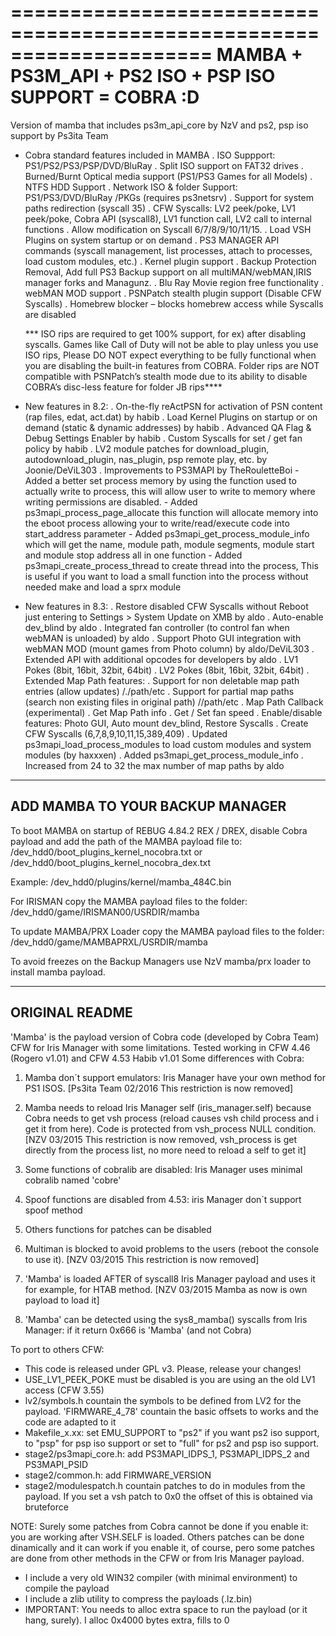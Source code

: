 =====================================================================
MAMBA + PS3M_API + PS2 ISO + PSP ISO SUPPORT = COBRA :D
=====================================================================

Version of mamba that includes ps3m_api_core by NzV and ps2, psp iso support by Ps3ita Team

- Cobra standard features included in MAMBA
	. ISO Suppport: PS1/PS2/PS3/PSP/DVD/BluRay
	. Split ISO support on FAT32 drives
	. Burned/Burnt Optical media support (PS1/PS3 Games for all Models)
	. NTFS HDD Support
	. Network ISO & folder Support: PS1/PS3/DVD/BluRay /PKGs (requires ps3netsrv)
	. Support for system paths redirection (syscall 35)
	. CFW Syscalls: LV2 peek/poke, LV1 peek/poke, Cobra API (syscall8), LV1 function call, LV2 call to internal functions
	. Allow modification on Syscall 6/7/8/9/10/11/15.
	. Load VSH Plugins on system startup or on demand
	. PS3 MANAGER API commands (syscall management, list processes, attach to processes, load custom modules, etc.)
	. Kernel plugin support
	. Backup Protection Removal, Add full PS3 Backup support on all multiMAN/webMAN,IRIS manager forks and Managunz.
	. Blu Ray Movie region free functionality
	. webMAN MOD support
	. PSNPatch stealth plugin support (Disable CFW Syscalls)
	. Homebrew blocker  – blocks homebrew access while Syscalls are disabled

	*** ISO rips are required to get 100% support, for ex) after disabling syscalls.
	    Games like Call of Duty will not be able to play unless you use ISO rips,
	    Please DO NOT expect everything to be fully functional when you are disabling the built-in features from COBRA.
	    Folder rips are NOT compatible with PSNPatch’s stealth mode due to its ability to disable COBRA’s disc-less feature for folder JB rips****

- New features in 8.2:
	. On-the-fly reActPSN for activation of PSN content (rap files, edat, act.dat) by habib
	. Load Kernel Plugins on startup or on demand (static & dynamic addresses) by habib
	. Advanced QA Flag & Debug Settings Enabler by habib
	. Custom Syscalls for set / get fan policy by habib
	. LV2 module patches for download_plugin, autodownload_plugin, nas_plugin, psp remote play, etc. by Joonie/DeViL303
	. Improvements to PS3MAPI by TheRouletteBoi
		- Added a better set process memory by using the function used to actually write to process, this will allow user to write to memory where writing permissions are disabled.
		- Added ps3mapi_process_page_allocate this function will allocate memory into the eboot process allowing your to write/read/execute code into start_address parameter
		- Added ps3mapi_get_process_module_info which will get the name, module path, module segments, module start and module stop address all in one function
		- Added ps3mapi_create_process_thread to create thread into the process, This is useful if you want to load a small function into the process without needed make and load a sprx module

- New features in 8.3:
	. Restore disabled CFW Syscalls without Reboot just entering to Settings > System Update on XMB by aldo
	. Auto-enable dev_blind by aldo
	. Integrated fan controller (to control fan when webMAN is unloaded) by aldo
	. Support Photo GUI integration with webMAN MOD (mount games from Photo column) by aldo/DeViL303
	. Extended API with additional opcodes for developers by aldo
		. LV1 Pokes (8bit, 16bit, 32bit, 64bit)
		. LV2 Pokes (8bit, 16bit, 32bit, 64bit)
		. Extended Map Path features:
			. Support for non deletable map path entries (allow updates) /./path/etc
			. Support for partial map paths (search non existing files in original path) //path/etc
			. Map Path Callback (experimental)
			. Get Map Path info
		. Get / Set fan speed
		. Enable/disable features: Photo GUI, Auto mount dev_blind, Restore Syscalls
		. Create CFW Syscalls (6,7,8,9,10,11,15,389,409)
		. Updated ps3mapi_load_process_modules to load custom modules and system modules (by haxxxen)
		. Added ps3mapi_get_process_module_info
	. Increased from 24 to 32 the max number of map paths by aldo

----------------------------------------------------------------------
ADD MAMBA TO YOUR BACKUP MANAGER
----------------------------------------------------------------------

To boot MAMBA on startup of REBUG 4.84.2 REX / DREX, disable Cobra payload and add the path of the MAMBA payload file to:
	/dev_hdd0/boot_plugins_kernel_nocobra.txt
or	/dev_hdd0/boot_plugins_kernel_nocobra_dex.txt

Example: /dev_hdd0/plugins/kernel/mamba_484C.bin

For IRISMAN copy the MAMBA payload files to the folder:
	/dev_hdd0/game/IRISMAN00/USRDIR/mamba

To update MAMBA/PRX Loader copy the MAMBA payload files to the folder:
	/dev_hdd0/game/MAMBAPRXL/USRDIR/mamba

To avoid freezes on the Backup Managers use NzV mamba/prx loader to install mamba payload.

----------------------------------------------------------------------
ORIGINAL README
----------------------------------------------------------------------

'Mamba' is the payload version of Cobra code (developed by Cobra Team) CFW for Iris Manager with some limitations.
Tested working in CFW 4.46 (Rogero v1.01) and CFW 4.53 Habib v1.01
Some differences with Cobra:

1) Mamba don´t support emulators: Iris Manager have your own method for PS1 ISOS. [Ps3ita Team 02/2016 This restriction is now removed]

2) Mamba needs to reload Iris Manager self (iris_manager.self) because Cobra needs to get vsh process (reload causes vsh child process and i get it from here). 
Code is protected from vsh_process NULL condition. [NZV 03/2015 This restriction is now removed, vsh_process is get directly from the process list, no more need to reload a self to get it]

3) Some functions of cobralib are disabled: Iris Manager uses minimal cobralib named 'cobre'

4) Spoof functions are disabled from 4.53: iris Manager don´t support spoof method

5) Others functions for patches can be disabled

6) Multiman is blocked to avoid problems to the users (reboot the console to use it). [NZV 03/2015 This restriction is now removed]

7) 'Mamba' is loaded AFTER of syscall8 Iris Manager payload and uses it for example, for HTAB method. [NZV 03/2015 Mamba as now is own payload to load it]

8) 'Mamba' can be detected using the sys8_mamba() syscalls from Iris Manager: if it return 0x666 is 'Mamba' (and not Cobra)

To port to others CFW:

- This code is released under GPL v3. Please, release your changes!
- USE_LV1_PEEK_POKE must be disabled is you are using an the old LV1 access (CFW 3.55)
- lv2/symbols.h countain the symbols to be defined from LV2 for the payload. 'FIRMWARE_4_78' countain the basic offsets to works
and the code are adapted to it
- Makefile_x.xx: set EMU_SUPPORT to "ps2" if you want ps2 iso support, to "psp" for psp iso support or set to "full" for ps2 and psp iso support.
- stage2/ps3mapi_core.h: add PS3MAPI_IDPS_1, PS3MAPI_IDPS_2 and PS3MAPI_PSID
- stage2/common.h: add FIRMWARE_VERSION
- stage2/modulespatch.h countain patches to do in modules from the payload. If you set a vsh patch to 0x0 the offset of this is obtained via bruteforce

NOTE: Surely some patches from Cobra cannot be done if you enable it: you are working after VSH.SELF is loaded.
Others patches can be done dinamically and it can work if you enable it, of course, pero some patches are done from other methods in the CFW
or from Iris Manager payload.

- I include a very old WIN32 compiler (with minimal environment) to compile the payload
- I include a zlib utility to compress the payloads (.lz.bin)
- IMPORTANT: You needs to alloc extra space to run the payload (or it hang, surely). I alloc 0x4000 bytes extra, fills to 0 
